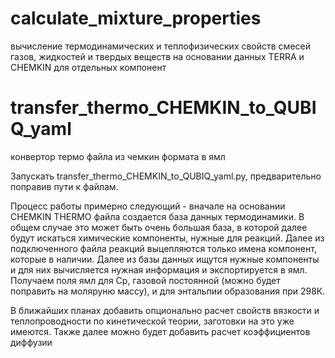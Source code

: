 # calculate_mixture_properties
вычисление термодинамических и теплофизических свойств смесей газов, жидкостей и твердых веществ на основании данных TERRA и CHEMKIN для отдельных компонент

# transfer_thermo_CHEMKIN_to_QUBIQ_yaml
конвертор термо файла из чемкин формата в ямл

Запускать transfer_thermo_CHEMKIN_to_QUBIQ_yaml.py, предварительно поправив пути к файлам.

Процесс работы примерно следующий - вначале на основании CHEMKIN THERMO файла создается база данных термодинамики.
В общем случае это может быть очень большая база, в которой далее будут искаться химические компоненты, нужные для реакций.
Далее из подключенного файла реакций выцепляются только имена компонент, которые в наличии.
Далее из базы данных ищутся нужные компоненты и для них вычисляется нужная информация и экспортируется в ямл.
Получаем поля ямл для Ср, газовой постоянной (можно будет поправить на моляруню массу), и для энтальпии образования при 298К.

В ближайших планах добавить опционально расчет свойств вязкости и теплопроводности по кинетической теории, заготовки на это уже имеются.
Также далее можно будет добавить расчет коэффициентов диффузии